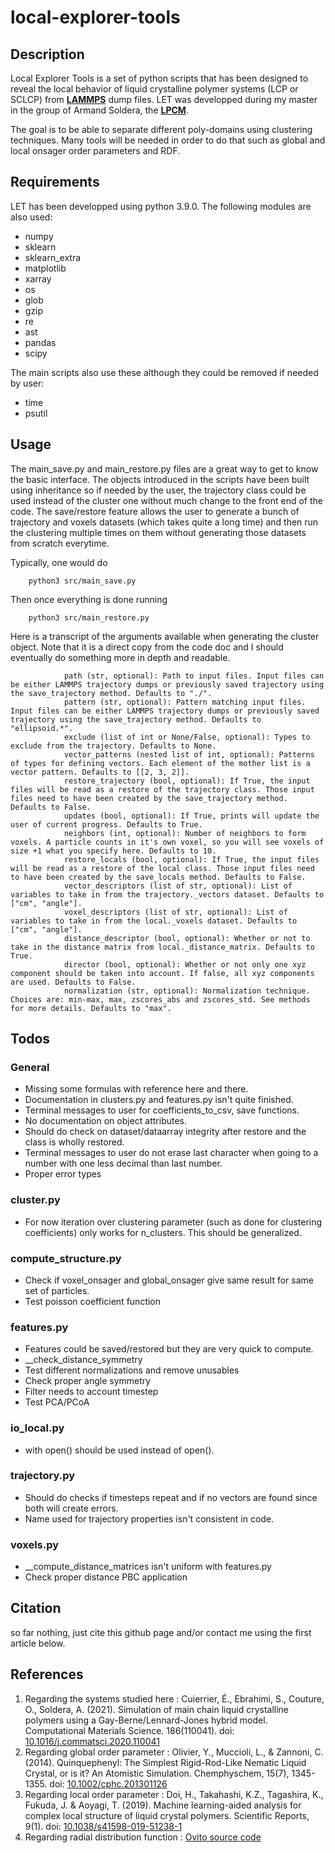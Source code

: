 # local-explorer-tools

## Description
Local Explorer Tools is a set of python scripts that has been designed to reveal the local behavior of liquid crystalline polymer systems (LCP or SCLCP) from [**LAMMPS**](https://lammps.sandia.gov) dump files.
LET was developped during my master in the group of Armand Soldera, the [**LPCM**](https://lpcm.recherche.usherbrooke.ca/fr/).

The goal is to be able to separate different poly-domains using clustering techniques. Many tools will be needed in order to do that such as global and local onsager order parameters and RDF.

## Requirements
LET has been developped using python 3.9.0.
The following modules are also used:
 - numpy
 - sklearn
 - sklearn_extra
 - matplotlib
 - xarray
 - os
 - glob
 - gzip
 - re
 - ast
 - pandas
 - scipy

The main scripts also use these although they could be removed if needed by user:
 - time
 - psutil

## Usage
The main_save.py and main_restore.py files are a great way to get to know the basic interface. The objects introduced in the scripts have been built using inheritance so if needed by the user, the trajectory class could be used instead of the cluster one without much change to the front end of the code.
The save/restore feature allows the user to generate a bunch of trajectory and voxels datasets (which takes quite a long time) and then run the clustering multiple times on them without generating those datasets from scratch everytime.

Typically, one would do
```
    python3 src/main_save.py
```
Then once everything is done running
```
    python3 src/main_restore.py
```

Here is a transcript of the arguments available when generating the cluster object. Note that it is a direct copy from the code doc and I should eventually do something more in depth and readable.
```
            path (str, optional): Path to input files. Input files can be either LAMMPS trajectory dumps or previously saved trajectory using the save_trajectory method. Defaults to "./".
            pattern (str, optional): Pattern matching input files. Input files can be either LAMMPS trajectory dumps or previously saved trajectory using the save_trajectory method. Defaults to "ellipsoid.*".
            exclude (list of int or None/False, optional): Types to exclude from the trajectory. Defaults to None.
            vector_patterns (nested list of int, optional): Patterns of types for defining vectors. Each element of the mother list is a vector pattern. Defaults to [[2, 3, 2]].
            restore_trajectory (bool, optional): If True, the input files will be read as a restore of the trajectory class. Those input files need to have been created by the save_trajectory method. Defaults to False.
            updates (bool, optional): If True, prints will update the user of current progress. Defaults to True.
            neighbors (int, optional): Number of neighbors to form voxels. A particle counts in it's own voxel, so you will see voxels of size +1 what you specify here. Defaults to 10.
            restore_locals (bool, optional): If True, the input files will be read as a restore of the local class. Those input files need to have been created by the save_locals method. Defaults to False.
            vector_descriptors (list of str, optional): List of variables to take in from the trajectory._vectors dataset. Defaults to ["cm", "angle"].
            voxel_descriptors (list of str, optional): List of variables to take in from the local._voxels dataset. Defaults to ["cm", "angle"].
            distance_descriptor (bool, optional): Whether or not to take in the distance matrix from local._distance_matrix. Defaults to True.
            director (bool, optional): Whether or not only one xyz component should be taken into account. If false, all xyz components are used. Defaults to False.
            normalization (str, optional): Normalization technique. Choices are: min-max, max, zscores_abs and zscores_std. See methods for more details. Defaults to "max".
```

## Todos
### General
 - Missing some formulas with reference here and there.
 - Documentation in clusters.py and features.py isn't quite finished.
 - Terminal messages to user for coefficients_to_csv, save functions.
 - No documentation on object attributes.
 - Should do check on dataset/dataarray integrity after restore and the class is wholly restored.
 - Terminal messages to user do not erase last character when going to a number with one less decimal than last number.
 - Proper error types
### cluster.py
 - For now iteration over clustering parameter (such as done for clustering coefficients) only works for n_clusters. This should be generalized.
### compute_structure.py
 - Check if voxel_onsager and global_onsager give same result for same set of particles.
 - Test poisson coefficient function
### features.py
 - Features could be saved/restored but they are very quick to compute.
 - __check_distance_symmetry
 - Test different normalizations and remove unusables
 - Check proper angle symmetry
 - Filter needs to account timestep
 - Test PCA/PCoA
### io_local.py
 - with open() should be used instead of open().
### trajectory.py
 - Should do checks if timesteps repeat and if no vectors are found since both will create errors.
 - Name used for trajectory properties isn't consistent in code.
### voxels.py
 - __compute_distance_matrices isn't uniform with features.py
 - Check proper distance PBC application

## Citation
  so far nothing, just cite this github page and/or contact me using the first article below.

## References
1. Regarding the systems studied here :
  Cuierrier, É., Ebrahimi, S., Couture, O., Soldera, A. (2021). Simulation of main chain liquid crystalline polymers using a Gay-Berne/Lennard-Jones hybrid model. Computational Materials Science. 186(110041). doi: [10.1016/j.commatsci.2020.110041](https://doi.org/10.1016/j.commatsci.2020.110041)
2. Regarding global order parameter :
  Olivier, Y., Muccioli, L., & Zannoni, C. (2014). Quinquephenyl: The Simplest Rigid-Rod-Like Nematic Liquid Crystal, or is it? An Atomistic Simulation. Chemphyschem, 15(7), 1345-1355. doi: [10.1002/cphc.201301126](https://doi.org/10.1002/cphc.201301126)
3. Regarding local order parameter :
  Doi, H., Takahashi, K.Z., Tagashira, K., Fukuda, J. & Aoyagi, T. (2019). Machine learning-aided analysis for complex local structure of liquid crystal polymers. Scientific Reports, 9(1). doi: [10.1038/s41598-019-51238-1](https://doi.org/10.1038/s41598-019-51238-1)
4. Regarding radial distribution function :
  [Ovito source code](https://gitlab.com/stuko/ovito)
